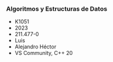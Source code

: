 ### Algoritmos y Estructuras de Datos
+ K1051
+ 2023
+ 211.477-0
+ Luis
+ Alejandro Héctor
+ VS Community, C++ 20
